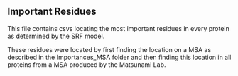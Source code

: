## Important Residues

This file contains csvs locating the most important residues in every protein as determined by the SRF model. 

These residues were located by first finding the location on a MSA as described in the Importances_MSA folder and then finding this location in all proteins from a MSA produced by the Matsunami Lab.